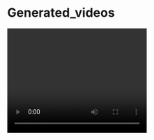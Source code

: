 # Generated_videos
<video width="320" height="240" controls>
  这是视频1
  <source src="https://github.com/wcsnSC/Generated_videos/assets/157049486/0f02bd4b-5a76-4ba6-bad6-7949dcfa41e2
" type="视频1">
  这是视频2
  <source src="https://github.com/wcsnSC/Generated_videos/assets/157049486/ec43ff84-2d47-42e5-84f0-51ae2cc4bb28" type="视频2">
  这是视频3
  <source src="https://github.com/wcsnSC/Generated_videos/assets/157049486/60fb1863-481b-4806-b89c-03858184b9c6" type="视频3">
  这是视频4
  <source src="https://github.com/wcsnSC/Generated_videos/assets/157049486/8780c95f-fc9c-4d00-b8da-5c7535fbe0ff" type="视频4">
</video>
